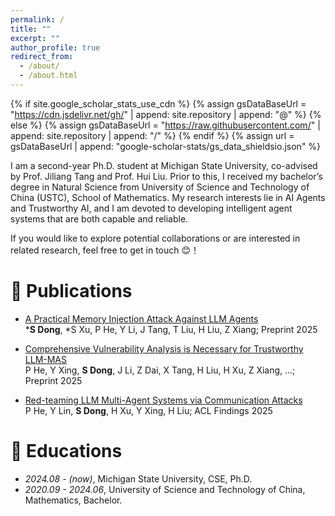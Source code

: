 ```yaml
---
permalink: /
title: ""
excerpt: ""
author_profile: true
redirect_from: 
  - /about/
  - /about.html
---
```


{% if site.google_scholar_stats_use_cdn %}
{% assign gsDataBaseUrl = "https://cdn.jsdelivr.net/gh/" | append: site.repository | append: "@" %}
{% else %}
{% assign gsDataBaseUrl = "https://raw.githubusercontent.com/" | append: site.repository | append: "/" %}
{% endif %}
{% assign url = gsDataBaseUrl | append: "google-scholar-stats/gs_data_shieldsio.json" %}

<span class='anchor' id='about-me'></span>

I am a second-year Ph.D. student at Michigan State University, co-advised by Prof. Jiliang Tang and Prof. Hui Liu. Prior to this, I received my bachelor’s degree in Natural Science from University of Science and Technology of China (USTC), School of Mathematics. My research interests lie in AI Agents and Trustworthy AI, and I am devoted to developing intelligent agent systems that are both capable and reliable.

If you would like to explore potential collaborations or are interested in related research, feel free to get in touch 😊！

# 📝 Publications 

- [A Practical Memory Injection Attack Against LLM Agents](https://arxiv.org/abs/2503.03704)  
  ***S Dong**, *S Xu, P He, Y Li, J Tang, T Liu, H Liu, Z Xiang; Preprint 2025

- [Comprehensive Vulnerability Analysis is Necessary for Trustworthy LLM-MAS](https://arxiv.org/abs/2506.01245)  
  P He, Y Xing, **S Dong**, J Li, Z Dai, X Tang, H Liu, H Xu, Z Xiang, ...; Preprint 2025

- [Red-teaming LLM Multi-Agent Systems via Communication Attacks](https://arxiv.org/abs/2502.14847)  
  P He, Y Lin, **S Dong**, H Xu, Y Xing, H Liu; ACL Findings 2025

# 📖 Educations
- *2024.08 - (now)*, Michigan State University, CSE, Ph.D. 
- *2020.09 - 2024.06*, University of Science and Technology of China, Mathematics, Bachelor. 

